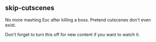 skip-cutscenes
--------------

No more mashing Esc after killing a boss. Pretend cutscenes don't even exist.

Don't forget to turn this off for new content if you want to watch it.
